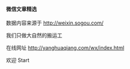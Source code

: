 #### 微信文章精选

数据内容来源于 http://weixin.sogou.com/

我们只做大自然的搬运工

在线网址 http://yanghuaqiang.com/wx/index.html

欢迎 Start
